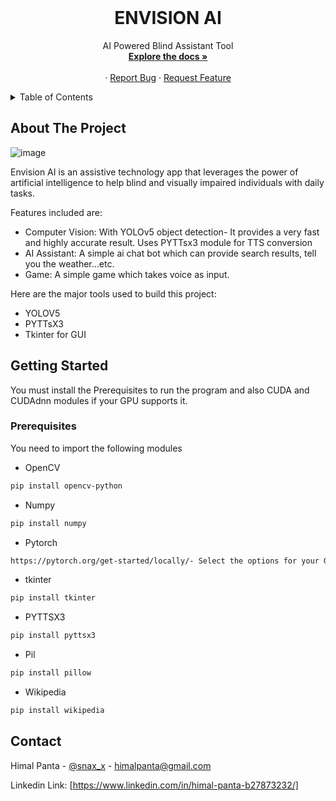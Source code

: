 <br />
<div align="center">
 
  <h1 align="center">ENVISION AI</h1>

  <p align="center">
    AI Powered Blind Assistant Tool
    <br />
    <a href="https://github.com/5nax/Envision-AI"><strong>Explore the docs »</strong></a>
    <br />
    <br />
    ·
    <a href="https://github.com/5nax/Envision-AI/issues">Report Bug</a>
    ·
    <a href="https://github.com/5nax/Envision-AI/issues">Request Feature</a>
  </p>
</div>

<details>
  <summary>Table of Contents</summary>
  <ol>
    <li>
      <a href="#about-the-project">About The Project</a>
      <ul>
        <li><a href="#built-with">Built With</a></li>
      </ul>
    </li>
    <li>
      <a href="#getting-started">Getting Started</a>
      <ul>
        <li><a href="#prerequisites">Prerequisites</a></li>
      </ul>
    </li>
    <li><a href="#contact">Contact</a></li>
  </ol>
</details>

## About The Project

![image](https://user-images.githubusercontent.com/97379931/225304945-ab4e4457-ee42-4e6a-ab00-cd40f99d492a.png)


Envision AI is an assistive technology app that leverages the power of artificial intelligence to help blind and visually impaired individuals with daily tasks.


Features included are:
* Computer Vision: With YOLOv5 object detection- It provides a very fast and highly accurate result. Uses PYTTsx3 module for TTS conversion
* AI Assistant: A simple ai chat bot which can provide search results, tell you the weather…etc.
* Game: A simple game which takes voice as input.


Here are the major tools used to build this project:

* YOLOV5
* PYTTsX3
* Tkinter for GUI



## Getting Started

You must install the Prerequisites to run the program and also CUDA and CUDAdnn modules if your GPU supports it.

### Prerequisites

You need to import the following modules
* OpenCV
```sh
pip install opencv-python
```
* Numpy
```sh
pip install numpy
```
* Pytorch
```sh
https://pytorch.org/get-started/locally/- Select the options for your GPU with CUDA version to generate a install command
```
* tkinter
```sh
pip install tkinter
```
* PYTTSX3
```sh
pip install pyttsx3
```
* Pil
```sh
pip install pillow
```
* Wikipedia
```sh
pip install wikipedia
```

<!-- CONTACT -->
## Contact

Himal Panta - [@snax_x](https://www.instagram.com/snax_smh/) - himalpanta@gmail.com

Linkedin Link: [https://www.linkedin.com/in/himal-panta-b27873232/]


<!-- MARKDOWN LINKS & IMAGES -->
<!-- https://www.markdownguide.org/basic-syntax/#reference-style-links -->
[contributors-shield]: https://img.shields.io/github/contributors/othneildrew/Best-README-Template.svg?style=for-the-badge

[forks-shield]: https://img.shields.io/github/forks/othneildrew/Best-README-Template.svg?style=for-the-badge

[stars-shield]: https://img.shields.io/github/stars/othneildrew/Best-README-Template.svg?style=for-the-badge

[issues-shield]: https://img.shields.io/github/issues/othneildrew/Best-README-Template.svg?style=for-the-badge

[linkedin-shield]: https://img.shields.io/badge/-LinkedIn-black.svg?style=for-the-badge&logo=linkedin&colorB=555
